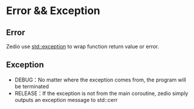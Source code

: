 # Error && Exception

## Error
Zedio use [std::exception](https://en.cppreference.com/w/cpp/error/exception) to wrap function return value or error.

## Exception
- DEBUG：No matter where the exception comes from, the program will be terminated
- RELEASE：If the exception is not from the main coroutine, zedio simply outputs an exception message to std::cerr